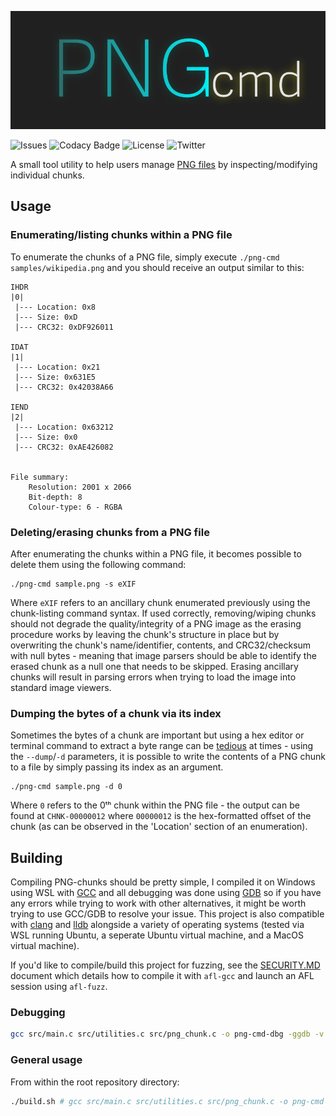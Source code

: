 
![x](banner.svg)

![Issues](https://img.shields.io/github/issues/michaellrowley/png-chunks)
![Codacy Badge](https://app.codacy.com/project/badge/Grade/ceb6a531a53b4e6b92cae63f99c6b543)
![License](https://img.shields.io/github/license/michaellrowley/png-chunks)
![Twitter](https://img.shields.io/twitter/url?url=https%3A%2F%2Fgithub.com%2Fmichaellrowley%2Fpng-chunks)

A small tool utility to help users manage
[PNG files](https://en.wikipedia.org/wiki/Portable_Network_Graphics)
by inspecting/modifying individual chunks.

## Usage

### Enumerating/listing chunks within a PNG file

To enumerate the chunks of a PNG file, simply execute
``./png-cmd samples/wikipedia.png`` and you should receive an output
similar to this:

```
IHDR
|0|
 |--- Location: 0x8
 |--- Size: 0xD
 |--- CRC32: 0xDF926011

IDAT
|1|
 |--- Location: 0x21
 |--- Size: 0x631E5
 |--- CRC32: 0x42038A66

IEND
|2|
 |--- Location: 0x63212
 |--- Size: 0x0
 |--- CRC32: 0xAE426082


File summary:
	Resolution: 2001 x 2066
	Bit-depth: 8
	Colour-type: 6 - RGBA
```

### Deleting/erasing chunks from a PNG file

After enumerating the chunks within a PNG file, it becomes possible to delete
them using the following command:

```None
./png-cmd sample.png -s eXIF
```

Where ``eXIF`` refers to an ancillary chunk enumerated previously using the
chunk-listing command syntax. If used correctly, removing/wiping chunks should
not degrade the quality/integrity of a PNG image as the erasing procedure
works by leaving the chunk's structure in place but by overwriting the chunk's
name/identifier, contents, and CRC32/checksum with null bytes - meaning that
image parsers should be able to identify the erased chunk as a null one that
needs to be skipped. Erasing ancillary chunks will result in parsing errors
when trying to load the image into standard image viewers.

### Dumping the bytes of a chunk via its index

Sometimes the bytes of a chunk are important but using a hex editor or
terminal command to extract a byte range can be
[tedious](https://stackoverflow.com/a/40792605/) at times - using the
``--dump``/``-d`` parameters, it is possible to write the contents of
a PNG chunk to a file by simply passing its index as an argument.

```None
./png-cmd sample.png -d 0
```

Where ``0`` refers to the 0ᵗʰ chunk within the PNG file - the output
can be found at ``CHNK-00000012`` where ``00000012`` is the hex-formatted
offset of the chunk (as can be observed in the 'Location' section of an
enumeration).

## Building

Compiling PNG-chunks should be pretty simple, I compiled it on Windows using
WSL with [GCC](https://gcc.gnu.org/) and all debugging was done using
[GDB](https://www.gnu.org/software/gdb/) so if you have any errors while
trying to work with other alternatives, it might be worth trying to use
GCC/GDB to resolve your issue. This project is also compatible with
[clang](https://clang.llvm.org/) and [lldb](https://lldb.llvm.org/) alongside
a variety of operating systems (tested via WSL running Ubuntu, a seperate
Ubuntu virtual machine, and a MacOS virtual machine).

If you'd like to compile/build this project for fuzzing, see the
[SECURITY.MD](https://github.com/michaellrowley/png-chunks/blob/main/SECURITY.md)
document which details how to compile it with ``afl-gcc`` and launch an
AFL session using ``afl-fuzz``.

### Debugging

```bash
gcc src/main.c src/utilities.c src/png_chunk.c -o png-cmd-dbg -ggdb -v
```

### General usage

From within the root repository directory:

```bash
./build.sh # gcc src/main.c src/utilities.c src/png_chunk.c -o png-cmd -w -Ofast
```
